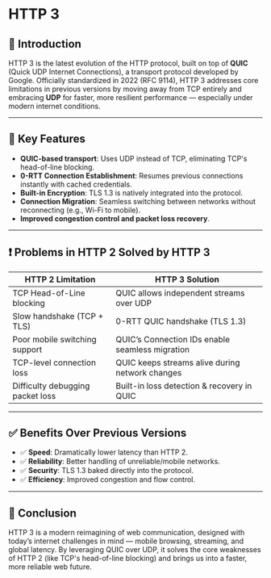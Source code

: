 # HTTP 3

## 📌 Introduction
HTTP 3 is the latest evolution of the HTTP protocol, built on top of **QUIC** (Quick UDP Internet Connections), a transport protocol developed by Google. Officially standardized in 2022 (RFC 9114), HTTP 3 addresses core limitations in previous versions by moving away from TCP entirely and embracing **UDP** for faster, more resilient performance — especially under modern internet conditions.

---

## 🚀 Key Features
- **QUIC-based transport**: Uses UDP instead of TCP, eliminating TCP's head-of-line blocking.
- **0-RTT Connection Establishment**: Resumes previous connections instantly with cached credentials.
- **Built-in Encryption**: TLS 1.3 is natively integrated into the protocol.
- **Connection Migration**: Seamless switching between networks without reconnecting (e.g., Wi-Fi to mobile).
- **Improved congestion control and packet loss recovery**.

---
## ❗ Problems in HTTP 2 Solved by HTTP 3

| HTTP 2 Limitation                   | HTTP 3 Solution                                          |
|------------------------------------|----------------------------------------------------------|
| TCP Head-of-Line blocking          | QUIC allows independent streams over UDP                |
| Slow handshake (TCP + TLS)         | 0-RTT QUIC handshake (TLS 1.3)                          |
| Poor mobile switching support      | QUIC’s Connection IDs enable seamless migration         |
| TCP-level connection loss          | QUIC keeps streams alive during network changes         |
| Difficulty debugging packet loss   | Built-in loss detection & recovery in QUIC              |

---

## ✅ Benefits Over Previous Versions

- ✅ **Speed**: Dramatically lower latency than HTTP 2.
- ✅ **Reliability**: Better handling of unreliable/mobile networks.
- ✅ **Security**: TLS 1.3 baked directly into the protocol.
- ✅ **Efficiency**: Improved congestion and flow control.

---

## 🧾 Conclusion
HTTP 3 is a modern reimagining of web communication, designed with today’s internet challenges in mind — mobile browsing, streaming, and global latency. By leveraging QUIC over UDP, it solves the core weaknesses of HTTP 2 (like TCP's head-of-line blocking) and brings us into a faster, more reliable web future.